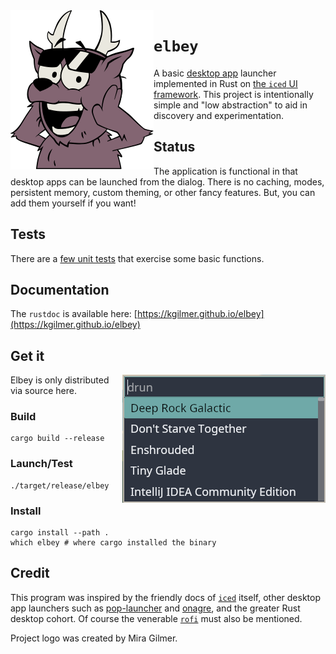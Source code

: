 <img align="left" src="elbey.svg" alt="logo">

# `elbey`

A basic [desktop app](https://www.freedesktop.org/wiki/Specifications/desktop-entry-spec/) launcher implemented in Rust on [the `iced` UI framework](https://github.com/iced-rs/iced).  This project is intentionally simple and "low abstraction" to aid in discovery and experimentation.

## Status

The application is functional in that desktop apps can be launched from the dialog.  There is no caching, modes, persistent memory, custom theming, or other fancy features.  But, you can add them yourself if you want!

## Tests

There are a [few unit tests](https://github.com/kgilmer/elbey/blob/main/src/app.rs#L234) that exercise some basic functions.

## Documentation

The `rustdoc` is available here: [https://kgilmer.github.io/elbey](https://kgilmer.github.io/elbey)

## Get it

<img align="right" src="screenshot.png" alt="Screenshot">

Elbey is only distributed via source here.

### Build

```shell
cargo build --release
```

### Launch/Test

```shell
./target/release/elbey
```

### Install

```shell
cargo install --path .
which elbey # where cargo installed the binary
```

## Credit

This program was inspired by the friendly docs of [`iced`](https://github.com/iced-rs/iced) itself, other desktop app launchers such as [pop-launcher](https://github.com/pop-os/launcher) and [onagre](https://github.com/onagre-launcher/onagre), and the greater Rust desktop cohort.  Of course the venerable [`rofi`](https://github.com/davatorium/rofi) must also be mentioned.

Project logo was created by Mira Gilmer.
